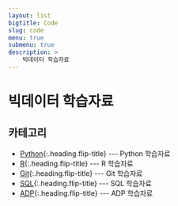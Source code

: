 ```yaml
---
layout: list
bigtitle: Code
slug: code
menu: true
submenu: true
description: >
    빅데이터 학습자료
---
```


# 빅데이터 학습자료

## 카테고리

* [Python]{:.heading.flip-title} --- Python 학습자료
* [R]{:.heading.flip-title} --- R 학습자료
* [Git]{:.heading.flip-title} --- Git 학습자료
* [SQL]{:.heading.flip-title} --- SQL 학습자료
* [ADP]{:.heading.flip-title} --- ADP 학습자료

[Python]: /python/
[R]: /r/
[Git]: /git/
[SQL]: /sql/
[ADP]: /adp/